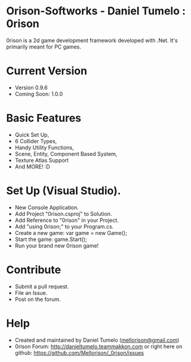 # Orison-Softworks - Daniel Tumelo : 0rison 
0rison is a 2d game development framework developed with .Net. It's primarily meant for PC games.

# Current Version
- Version 0.9.6
- Coming Soon: 1.0.0

# Basic Features
- Quick Set Up,
- 6 Collider Types,
- Handy Utility Functions,
- Scene, Entity, Component Based System,
- Texture Atlas Support
- And MORE! :D

# Set Up (Visual Studio).
- New Console Application.
- Add Project "0rison.csproj" to Solution.
- Add Reference to "0rison" in your Project.
- Add "using 0rison;" to your Program.cs.
- Create a new game: var game = new Game();
- Start the game: game.Start();
- Run your brand new 0rison game!

# Contribute
- Submit a pull request.
- File an Issue.
- Post on the forum.

# Help
- Created and maintained by Daniel Tumelo (mellorison@gmail.com)
- 0rison Forum: http://danieltumelo.teammakkon.com or right here on github: https://github.com/Mellorison/_0rison/issues

